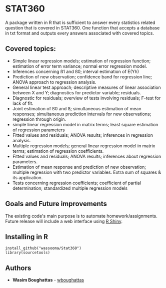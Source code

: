 # STAT360
A package written in R that is sufficient to answer every statistics related question that is covered in STAT360. One function that accepts a database in txt format and outputs every answers associated with covered topics.

## Covered topics:
- Simple linear regression models; estimation of regression function; estimation of error term variance; normal error regression model.
- Inferences concerning ß1 and ß0; interval estimation of E(Yh)
- Prediction of new observation; confidence band for regression line; ANOVA approach to regression analysis.
- General linear test approach; descriptive measures of linear association between X and Y; diagnostics for predictor variable; residuals.
- Diagnostic for residuals; overview of tests involving residuals; F-test for lack of fit.
- Joint estimation of ß0 and ß; simultaneous estimation of mean responses; simultaneous prediction intervals for new observations; regression through origin. 
- simple linear regression model in matrix terms; least square estimation of regression parameters
- Fitted values and residuals; ANOVA results; inferences in regression analysis.
- Multiple regression models; general linear regression model in matrix terms; estimation of regression coefficients.
- Fitted values and residuals; ANOVA results; inferences about regression parameters.
- Estimation of mean response and prediction of new observation; multiple regression with two predictor variables. Extra sum of squares & its application.
- Tests concerning regression coefficients; coefficient of partial determination; standardized multiple regression models

## Goals and Future improvements
The existing code's main purpose is to automate homework/assignments. Future release will include a web interface using [R Shiny](https://shiny.rstudio.com/).

## Installing in R
```
install_github("wassooma/Stat360")
library(sourcetools)
```

## Authors
* **Wasim Boughattas** - [wboughattas](https://github.com/wboughattas)

